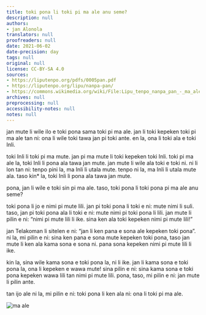 ```yaml
---
title: toki pona li toki pi ma ale anu seme?
description: null
authors:
- jan Alonola
translators: null
proofreaders: null
date: 2021-06-02
date-precision: day
tags: null
original: null
license: CC-BY-SA 4.0
sources:
- https://liputenpo.org/pdfs/0005pan.pdf
- https://liputenpo.org/lipu/nanpa-pan/
- https://commons.wikimedia.org/wiki/File:Lipu_tenpo_nanpa_pan_-_ma_ale.png
archives: null
preprocessing: null
accessibility-notes: null
notes: null
---
```


jan mute li wile ilo e toki pona sama toki pi ma ale. jan li toki kepeken toki pi ma ale tan ni: ona li wile toki tawa jan pi toki ante. en la, ona li toki ala e toki Inli.

toki Inli li toki pi ma mute. jan pi ma mute li toki kepeken toki Inli. toki pi ma ale la, toki Inli li pona ala tawa jan mute. jan mute li wile ala toki e toki ni. ni li lon tan ni: tenpo pini la, ma Inli li utala mute. tenpo ni la, ma Inli li utala mute ala. taso kin\* la, toki Inli li pona ala tawa jan mute.

pona, jan li wile e toki sin pi ma ale. taso, toki pona li toki pona pi ma ale anu seme?

toki pona li jo e nimi pi mute lili. jan pi toki pona li toki e ni: mute nimi li suli. taso, jan pi toki pona ala li toki e ni: mute nimi pi toki pona li lili. jan mute li pilin e ni: “nimi pi mute lili li ike. sina ken ala toki kepeken nimi pi mute lili!”

jan Telakoman li sitelen e ni: “jan li ken pana e sona ale kepeken toki pona”. ni la, mi pilin e ni: sina ken pana e sona mute kepeken toki pona, taso jan mute li ken ala kama sona e sona ni. pana sona kepeken nimi pi mute lili li ike.

kin la, sina wile kama sona e toki pona la, ni li ike. jan li kama sona e toki pona la, ona li kepeken e wawa mute! sina pilin e ni: sina kama sona e toki pona kepeken wawa lili tan nimi pi mute lili. pona, taso, mi pilin e ni: jan mute li pilin ante.

tan ijo ale ni la, mi pilin e ni: toki pona li ken ala ni: ona li toki pi ma ale.

![ma ale](https://upload.wikimedia.org/wikipedia/commons/b/b4/Lipu_tenpo_nanpa_pan_-_ma_ale.png)